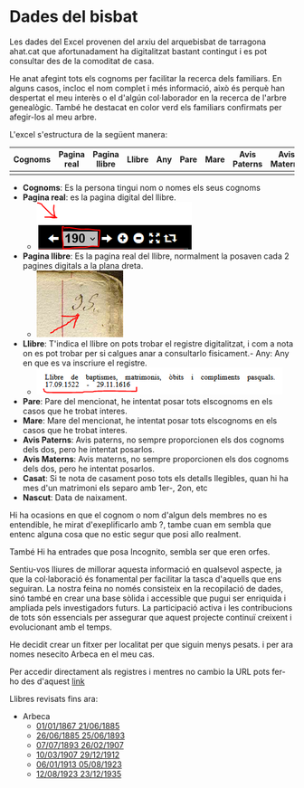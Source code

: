 # Dades del bisbat

Les dades del Excel provenen del arxiu del arquebisbat de tarragona ahat.cat que afortunadament ha digitalitzat bastant contingut i es pot consultar des de la comoditat de casa. 

He anat afegint tots els cognoms per facilitar la recerca dels familiars. En alguns casos, incloc el nom complet i més informació, això és perquè han despertat el meu interès o el d'algún col·laborador en la recerca de l'arbre genealògic. També he destacat en color verd els familiars confirmats per afegir-los al meu arbre.

L'excel s'estructura de la següent manera:


| Cognoms  | Pagina real | Pagina llibre | Llibre | Any | Pare | Mare | Avis Paterns | Avis Materns | Casat | Nascut | 
| -------- | ----------- | ------------- | ------ | --- | ---- | ---- | ------------ | ------------ | ----- | ------ |
|          |             |               |        |     |      |      |              |              |       |        | 

- **Cognoms**: Es la persona tingui nom o nomes els seus cognoms
- **Pagina real**: es la pagina digital del llibre.
  - ![pagina](https://github.com/arbreFamiliar/DadesGenerals/blob/master/Bisbats/Catalunya/Tarragona/guia/pagina.PNG)
- **Pagina llibre**: Es la pagina real del llibre, normalment la posaven cada 2 pagines digitals a la plana dreta.
  - ![pagina real](https://github.com/arbreFamiliar/DadesGenerals/blob/master/Bisbats/Catalunya/Tarragona/guia/paginar.PNG)
- **Llibre**: T'indica el llibre on pots trobar el registre digitalitzat, i com a nota on es pot trobar per si calgues anar a consultarlo fisicament.- Any: Any en que es va inscriure el registre.
  - ![llibre](https://github.com/arbreFamiliar/DadesGenerals/blob/master/Bisbats/Catalunya/Tarragona/guia/llibre.PNG)
- **Pare**: Pare del mencionat, he intentat posar tots elscognoms en els casos que he trobat interes.
- **Mare**: Mare del mencionat, he intentat posar tots elscognoms en els casos que he trobat interes.
- **Avis Paterns**: Avis paterns, no sempre proporcionen els dos cognoms dels dos, pero he intentat posarlos.
- **Avis Materns**: Avis materns, no sempre proporcionen els dos cognoms dels dos, pero he intentat posarlos.
- **Casat**: Si te nota de casament poso tots els detalls llegibles, quan hi ha mes d'un matrimoni els separo amb 1er-, 2on, etc
- **Nascut**: Data de naixament.

Hi ha ocasions en que el cognom o nom d'algun dels membres no es entendible, he mirat d'exeplificarlo amb ?, tambe cuan em sembla que entenc alguna cosa que no estic segur que posi allo realment.

També Hi ha entrades que posa Incognito, sembla ser que eren orfes.

Sentiu-vos lliures de millorar aquesta informació en qualsevol aspecte, ja que la col·laboració és fonamental per facilitar la tasca d'aquells que ens seguiran. La nostra feina no només consisteix en la recopilació de dades, sinó també en crear una base sòlida i accessible que pugui ser enriquida i ampliada pels investigadors futurs. La participació activa i les contribucions de tots són essencials per assegurar que aquest projecte continuï creixent i evolucionant amb el temps.

He decidit crear un fitxer per localitat per que siguin menys pesats. i per ara nomes nesecito Arbeca en el meu cas.

Per accedir directament als registres i mentres no cambio la URL pots fer-ho des d'aquest [link](https://arxiuenlinia.ahat.cat/FonsDocumentals)

Llibres revisats fins ara:
- Arbeca
  - [01/01/1867 21/06/1885](https://arxiuenlinia.ahat.cat/Document/0000019911)
  - [26/06/1885 25/06/1893](https://arxiuenlinia.ahat.cat/Document/0000019886)
  - [07/07/1893 26/02/1907](https://arxiuenlinia.ahat.cat/Document/0000019889)
  - [10/03/1907 29/12/1912](https://arxiuenlinia.ahat.cat/Document/0000019883)
  - [06/01/1913 05/08/1923](https://arxiuenlinia.ahat.cat/Document/0000019881)
  - [12/08/1923 23/12/1935](https://arxiuenlinia.ahat.cat/Document/0000019877)
